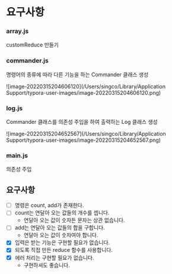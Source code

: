 # 요구사항

### array.js

customReduce 만들기



### commander.js

명령어의 종류에 따라 다른 기능을 하는 Commander 클래스 생성

![image-20220315204606120](/Users/singco/Library/Application Support/typora-user-images/image-20220315204606120.png)



### log.js

Commander 클래스를 의존성 주입을 하여 출력하는 Log 클래스 생성

![image-20220315204652567](/Users/singco/Library/Application Support/typora-user-images/image-20220315204652567.png)



### main.js

의존성 주입



## 요구사항

- [ ] 명령은 count, add가 존재한다.
- [ ] count는 연달아 오는 값들의 개수를 셉니다.
  - 연달아 오는 값이 숫자든 문자는 상관 없습니다.
- [ ] add는 연달아 오는 값들의 합을 구합니다.
  - 연달아 오는 값이 숫자여야 합니다.
- [x] 입력은 받는 기능은 구현할 필요가 없습니다.
- [x] 되도록 직접 만든 reduce 함수를 사용합니다.
- [x] 에러 처리는 구현할 필요가 없습니다.
  - 구현하셔도 좋습니다.